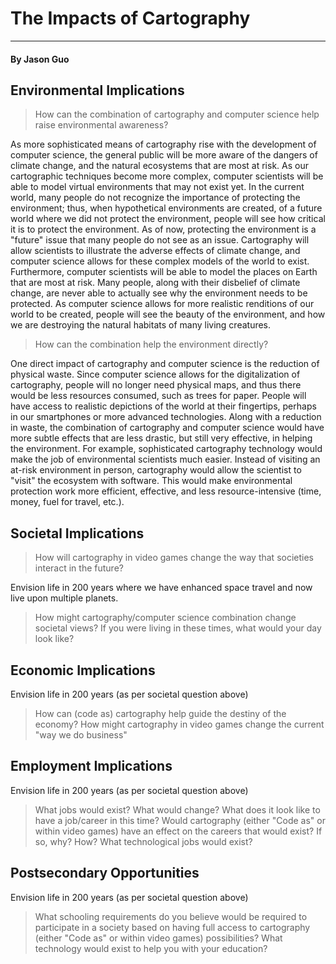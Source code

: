 # The Impacts of Cartography 
-------
#### By Jason Guo

Environmental Implications
-------
> How can the combination of cartography and computer science help raise environmental awareness?

As more sophisticated means of cartography rise with the development of computer science, the general public will be more aware of the dangers of climate change, and the natural ecosystems that are most at risk. As our cartographic techniques become more complex, computer scientists will be able to model virtual environments that may not exist yet. In the current world, many people do not recognize the importance of protecting the environment; thus, when hypothetical environments are created, of a future world where we did not protect the environment, people will see how critical it is to protect the environment. As of now, protecting the environment is a "future" issue that many people do not see as an issue. Cartography will allow scientists to illustrate the adverse effects of climate change, and computer science allows for these complex models of the world to exist. Furthermore, computer scientists will be able to model the places on Earth that are most at risk. Many people, along with their disbelief of climate change, are never able to actually see why the environment needs to be protected. As computer science allows for more realistic renditions of our world to be created, people will see the beauty of the environment, and how we are destroying the natural habitats of many living creatures.

> How can the combination help the environment directly?

One direct impact of cartography and computer science is the reduction of physical waste. Since computer science allows for the digitalization of cartography, people will no longer need physical maps, and thus there would be less resources consumed, such as trees for paper. People will have access to realistic depictions of the world at their fingertips, perhaps in our smartphones or more advanced technologies. Along with a reduction in waste, the combination of cartography and computer science would have more subtle effects that are less drastic, but still very effective, in helping the environment. For example, sophisticated cartography technology would make the job of environmental scientists much easier. Instead of visiting an at-risk environment in person, cartography would allow the scientist to "visit" the ecosystem with software. This would make environmental protection work more efficient, effective, and less resource-intensive (time, money, fuel for travel, etc.).

Societal Implications
-------
> How will cartography in video games change the way that societies interact in the future?

Envision life in 200 years where we have enhanced space travel and now live upon multiple planets.

> How might cartography/computer science combination change societal views?
> If you were living in these times, what would your day look like?

Economic Implications
-------
Envision life in 200 years (as per societal question above)

>How can (code as) cartography help guide the destiny of the economy?
>How might cartography in video games change the current "way we do business"

Employment Implications
-------
Envision life in 200 years (as per societal question above)

>What jobs would exist?
>What would change?
>What does it look like to have a job/career in this time?
>Would cartography (either "Code as" or within video games) have an effect on the careers that would exist? If so, why? How?
>What technological jobs would exist?

Postsecondary Opportunities
-------
Envision life in 200 years (as per societal question above)

>What schooling requirements do you believe would be required to participate in a society based on having full access to cartography (either "Code as" or within video games) possibilities?
>What technology would exist to help you with your education?
